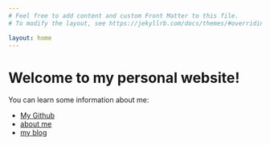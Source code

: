 ```yaml
---
# Feel free to add content and custom Front Matter to this file.
# To modify the layout, see https://jekyllrb.com/docs/themes/#overriding-theme-defaults

layout: home
---
```


# Welcome to my personal website!
You can learn some information about me:
- [My Github](https://github.com/7CkShy)
- [about me](about/)
- [my blog](_posts/blog_one/)
